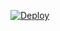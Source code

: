 
[![Deploy](https://www.herokucdn.com/deploy/button.svg)](https://dashboard.heroku.com/new?template=https://github.com/phantom2152/Heroku-Manga-DL-Bot)
